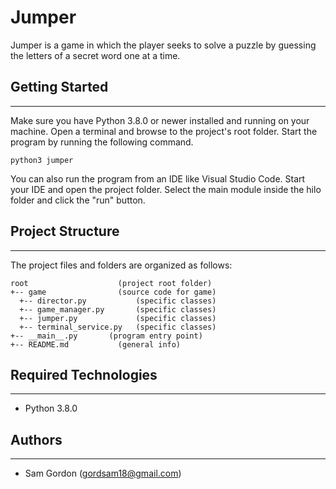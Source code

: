 # Jumper
Jumper is a game in which the player seeks to solve a puzzle by guessing the letters of a secret word one at a time.

## Getting Started 
---
Make sure you have Python 3.8.0 or newer installed and running on your machine. Open a terminal and 
browse to the project's root folder. Start the program by running the following command.
```
python3 jumper 
```
You can also run the program from an IDE like Visual Studio Code. Start your IDE and open the 
project folder. Select the main module inside the hilo folder and click the "run" button.

## Project Structure
---
The project files and folders are organized as follows:
```
root                    (project root folder)
+-- game                (source code for game)
  +-- director.py           (specific classes)
  +-- game_manager.py       (specific classes)
  +-- jumper.py             (specific classes)
  +-- terminal_service.py   (specific classes)
+-- __main__.py       (program entry point)
+-- README.md           (general info)
```

## Required Technologies
---
* Python 3.8.0

## Authors
---
* Sam Gordon (gordsam18@gmail.com)
